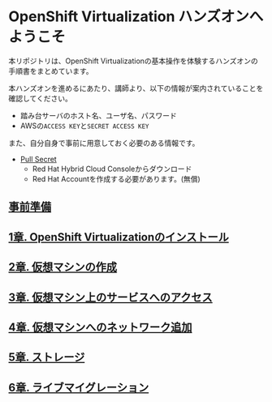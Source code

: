 # OpenShift Virtualization ハンズオンへようこそ

本リポジトリは、OpenShift Virtualizationの基本操作を体験するハンズオンの手順書をまとめています。

本ハンズオンを進めるにあたり、講師より、以下の情報が案内されていることを確認してください。

- 踏み台サーバのホスト名、ユーザ名、パスワード
- AWSの`ACCESS KEY`と`SECRET ACCESS KEY`


また、自分自身で事前に用意しておく必要のある情報です。

- [Pull Secret](https://console.redhat.com/openshift/downloads#tool-pull-secret)
    - Red Hat Hybrid Cloud Consoleからダウンロード
    - Red Hat Accountを作成する必要があります。(無償)


## [事前準備](0-prerequisite.md)
## [1章. OpenShift Virtualizationのインストール](1-install.md) 
## [2章. 仮想マシンの作成](2-vm-create.md) 
## [3章. 仮想マシン上のサービスへのアクセス](3-accessvm.md)
## [4章. 仮想マシンへのネットワーク追加](4-networking.md) 
## [5章. ストレージ](5-storage.md)
## [6章. ライブマイグレーション](6-livemigration.md)
